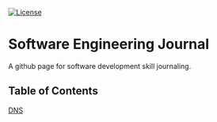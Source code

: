 [![License](https://img.shields.io/badge/License-Apache%202.0-blue.svg)](https://opensource.org/licenses/Apache-2.0)

# Software Engineering Journal

A github page for software development skill journaling.

## Table of Contents

[DNS](/docs/dns.md)
